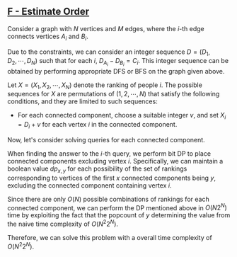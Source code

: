 ## [F - Estimate Order](https://atcoder.jp/contests/abc352/tasks/abc352_f)


<!-- $N$ 頂点 $M$ 辺のグラフであって、$i$ 番目の辺が頂点 $A_i$ と頂点 $B_i$ を結ぶ辺であるようなものを考えます。

制約から、整数列 $D = (D_1, D_2, \cdots, D_N)$ であって、各 $i$ について $D_{A_i} - D_{B_i} = C_i$ であるようなものを取ることができます。 この整数列は上で与えたグラフ上で適切に DFS や BFS などを行うことで得ることができます。

人 $i$ の順位を $X_i$ とすると、$X = (X_1, X_2, \cdots, X_N)$ としてあり得る数列は $(1, 2, \cdots, N)$ の並べ替えであって以下の条件を満たすもの、またそのようなものに限られます。

* 各連結成分ごとに適当な整数 $v$ を選び、連結成分上の各頂点 $i$ に対して $X_i = D_i + v$ とする。

ここで、クエリを連結成分ごとに解くことを考えます。

$i$ 番目のクエリの答えを求める際には、頂点 $i$ を含まない連結成分を配置していく bit dp を行います。具体的には、$dp_{x, y} を（頂点 $i$ が含まれる連結成分を除き）$x 番目までの連結成分の頂点に対応する順位の集合が $y$ になる可能性があるかを表す bool 値として持てばよいです。

各連結成分ごとに順位の組としてあり得るものは $O(N)$ 個しかないため、上の dp は素朴に時間計算量 $O(N^2 2^N)$ の値から考えるべき $y$ の popcount が $1$ つに決まることを利用すると時間計算量 $O(N 2^N)$ で行えます。

よって全体として時間計算量 $O(N^2 2^N)$ でこの問題を解くことができました。 -->

Consider a graph with $N$ vertices and $M$ edges, where the $i$-th edge connects vertices $A_i$ and $B_i$.

Due to the constraints, we can consider an integer sequence $D = (D_1, D_2, \cdots, D_N)$ such that for each $i$, $D_{A_i} - D_{B_i} = C_i$. This integer sequence can be obtained by performing appropriate DFS or BFS on the graph given above.

Let $X = (X_1, X_2, \cdots, X_N)$ denote the ranking of people $i$. The possible sequences for $X$ are permutations of $(1, 2, \cdots, N)$ that satisfy the following conditions, and they are limited to such sequences:

* For each connected component, choose a suitable integer $v$, and set $X_i = D_i + v$ for each vertex $i$ in the connected component.

Now, let's consider solving queries for each connected component.

When finding the answer to the $i$-th query, we perform bit DP to place connected components excluding vertex $i$. Specifically, we can maintain a boolean value $dp_{x, y}$ for each possibility of the set of rankings corresponding to vertices of the first $x$ connected components being $y$, excluding the connected component containing vertex $i$.

Since there are only $O(N)$ possible combinations of rankings for each connected component, we can perform the DP mentioned above in $O(N 2^N)$ time by exploiting the fact that the popcount of $y$ determining the value from the naive time complexity of $O(N^2 2^N)$.

Therefore, we can solve this problem with a overall time complexity of $O(N^2 2^N)$.